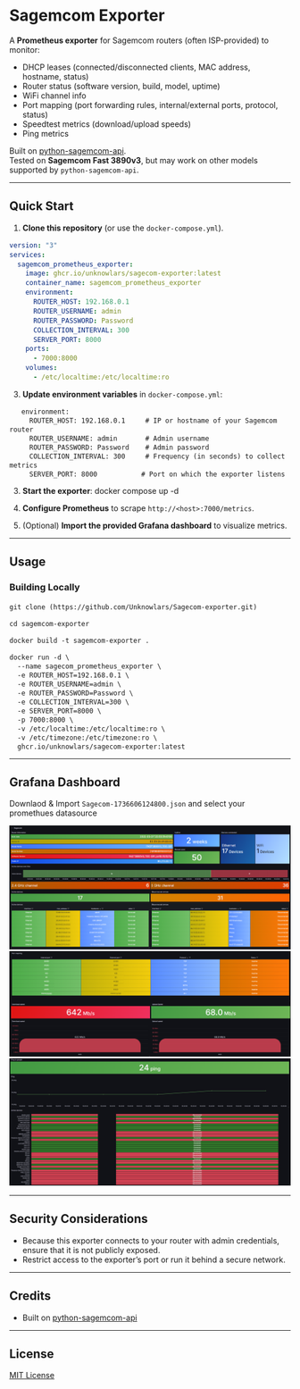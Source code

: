 # Sagemcom Exporter

A **Prometheus exporter** for Sagemcom routers (often ISP-provided) to monitor:

- DHCP leases (connected/disconnected clients, MAC address, hostname, status)
- Router status (software version, build, model, uptime)
- WiFi channel info
- Port mapping (port forwarding rules, internal/external ports, protocol, status)
- Speedtest metrics (download/upload speeds)
- Ping metrics

Built on [python-sagemcom-api](https://github.com/iMicknl/python-sagemcom-api).  
Tested on **Sagemcom Fast 3890v3**, but may work on other models supported by `python-sagemcom-api`.

---

## Quick Start

1. **Clone this repository** (or use the `docker-compose.yml`).
```yaml
version: "3"
services:
  sagemcom_prometheus_exporter:
    image: ghcr.io/unknowlars/sagecom-exporter:latest
    container_name: sagemcom_prometheus_exporter
    environment:
      ROUTER_HOST: 192.168.0.1
      ROUTER_USERNAME: admin
      ROUTER_PASSWORD: Password
      COLLECTION_INTERVAL: 300
      SERVER_PORT: 8000
    ports:
      - 7000:8000
    volumes:
      - /etc/localtime:/etc/localtime:ro
```
3. **Update environment variables** in `docker-compose.yml`:
```
   environment:
     ROUTER_HOST: 192.168.0.1     # IP or hostname of your Sagemcom router
     ROUTER_USERNAME: admin       # Admin username
     ROUTER_PASSWORD: Password    # Admin password
     COLLECTION_INTERVAL: 300     # Frequency (in seconds) to collect metrics
     SERVER_PORT: 8000           # Port on which the exporter listens
```
3. **Start the exporter**:
   docker compose up -d

4. **Configure Prometheus** to scrape `http://<host>:7000/metrics`.
5. (Optional) **Import the provided Grafana dashboard** to visualize metrics.

---

## Usage

### Building Locally
```
git clone (https://github.com/Unknowlars/Sagecom-exporter.git) 
```
```
cd sagemcom-exporter
```
```
docker build -t sagemcom-exporter .  
```
```
docker run -d \
  --name sagecom_prometheus_exporter \
  -e ROUTER_HOST=192.168.0.1 \
  -e ROUTER_USERNAME=admin \
  -e ROUTER_PASSWORD=Password \
  -e COLLECTION_INTERVAL=300 \
  -e SERVER_PORT=8000 \
  -p 7000:8000 \
  -v /etc/localtime:/etc/localtime:ro \
  -v /etc/timezone:/etc/timezone:ro \
  ghcr.io/unknowlars/sagecom-exporter:latest

```
---

## Grafana Dashboard

Downlaod & Import `Sagecom-1736606124800.json` and select your promethues datasource

![Screenshot 1](Sagecom-grafana_1.png)  
![Screenshot 2](Sagecom-grafana_2.png)  
![Screenshot 3](Sagecom-grafana_3.png)

---

## Security Considerations

- Because this exporter connects to your router with admin credentials, ensure that it is not publicly exposed.
- Restrict access to the exporter’s port or run it behind a secure network.

---

## Credits

- Built on [python-sagemcom-api](https://github.com/iMicknl/python-sagemcom-api)

---

## License

[MIT License](./LICENSE)
